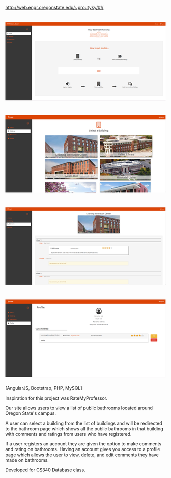 http://web.engr.oregonstate.edu/~proutyky/#!/

# ![OSU Bathroom Ranking - Home Page](img/screenshot.png)
# ![OSU Bathroom Ranking - Building Page](img/buildingpage.png)
# ![OSU Bathroom Ranking - Bathroom Page](img/bathroompage.png)
# ![OSU Bathroom Ranking - Profile Page](img/profilepage.png)

[AngularJS, Bootstrap, PHP, MySQL]

Inspiration for this project was RateMyProfessor. 

Our site allows users to view a list of public bathrooms located around Oregon State's campus. 

A user can select a building from the list of buildings and will be redirected to the bathroom page which shows all the public bathrooms in that building with comments and ratings from users who have registered. 

If a user registers an account they are given the option to make comments and rating on bathrooms. Having an account gives you access to a profile page which allows the user to view, delete, and edit comments they have made on bathrooms.

Developed for CS340 Database class.
